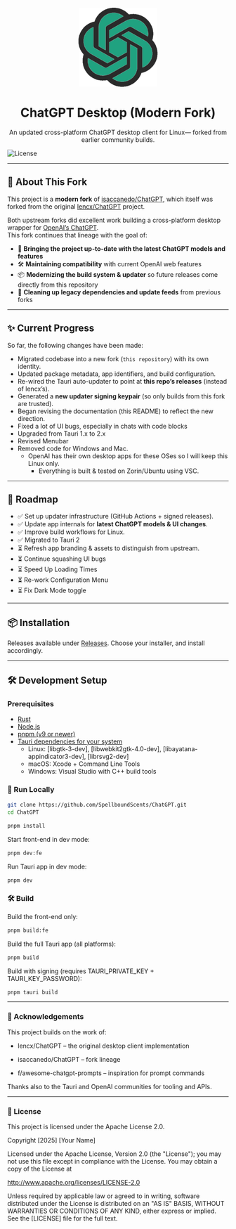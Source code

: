 <p align="center">
  <img width="180" src="./public/logo.png" alt="ChatGPT">
  <h1 align="center">ChatGPT Desktop (Modern Fork)</h1>
  <p align="center">An updated cross-platform ChatGPT desktop client for Linux— forked from earlier community builds.</p>
</p>

![License](https://img.shields.io/badge/License-Apache%202-green.svg)

---

## 📖 About This Fork

This project is a **modern fork** of [isaccanedo/ChatGPT](https://github.com/isaccanedo/ChatGPT), which itself was forked from the original [lencx/ChatGPT](https://github.com/lencx/ChatGPT) project.  

Both upstream forks did excellent work building a cross-platform desktop wrapper for [OpenAI’s ChatGPT](https://chat.openai.com).  
This fork continues that lineage with the goal of:

- 🔄 **Bringing the project up-to-date with the latest ChatGPT models and features**  
- 🛠 **Maintaining compatibility** with current OpenAI web features  
- 📦 **Modernizing the build system & updater** so future releases come directly from this repository  
- 🧹 **Cleaning up legacy dependencies and update feeds** from previous forks  

---

## ✨ Current Progress

So far, the following changes have been made:

- Migrated codebase into a new fork (`this repository`) with its own identity.  
- Updated package metadata, app identifiers, and build configuration.  
- Re-wired the Tauri auto-updater to point at **this repo’s releases** (instead of lencx’s).  
- Generated a **new updater signing keypair** (so only builds from this fork are trusted).  
- Began revising the documentation (this README) to reflect the new direction.
- Fixed a lot of UI bugs, especially in chats with code blocks
- Upgraded from Tauri 1.x to 2.x
- Revised Menubar
- Removed code for Windows and Mac. 
  - OpenAI has their own desktop apps for these OSes so I will keep this Linux only.
    - Everything is built & tested on Zorin/Ubuntu using VSC.

---

## 🚀 Roadmap

- ✅ Set up updater infrastructure (GitHub Actions + signed releases).  
- ✅ Update app internals for **latest ChatGPT models & UI changes**.  
- ✅ Improve build workflows for Linux.
- ✅ Migrated to Tauri 2
- ⏳ Refresh app branding & assets to distinguish from upstream.  
- ⏳ Continue squashing UI bugs
- ⏳ Speed Up Loading Times
- ⏳ Re-work Configuration Menu
- ⏳ Fix Dark Mode toggle

---

## 📦 Installation

Releases available under [Releases](https://github.com/SpellboundScents/ChatGPT/releases). Choose your installer, and install accordingly.

---

## 🛠 Development Setup

### Prerequisites
- [Rust](https://www.rust-lang.org/)  
- [Node.js](https://nodejs.org/)  
- [pnpm (v9 or newer)](https://pnpm.io/)
- [Tauri dependencies for your system](https://tauri.app/v1/guides/getting-started/prerequisites)
  - Linux: [libgtk-3-dev], [libwebkit2gtk-4.0-dev], [libayatana-appindicator3-dev], [librsvg2-dev]
  - macOS: Xcode + Command Line Tools
  - Windows: Visual Studio with C++ build tools

### 🚀 Run Locally
```bash
git clone https://github.com/SpellboundScents/ChatGPT.git
cd ChatGPT
```
```bash
pnpm install
```
Start front-end in dev mode:
```bash
pnpm dev:fe
```
Run Tauri app in dev mode:
```bash
pnpm dev
```

### 🛠️ Build

Build the front-end only:
```bash
pnpm build:fe
```
Build the full Tauri app (all platforms):
```bash
pnpm build
```
Build with signing (requires TAURI_PRIVATE_KEY + TAURI_KEY_PASSWORD):
```bash
pnpm tauri build
```

---


### 🙏 Acknowledgements

This project builds on the work of:

- lencx/ChatGPT – the original desktop client implementation

- isaccanedo/ChatGPT – fork lineage

- f/awesome-chatgpt-prompts – inspiration for prompt commands

Thanks also to the Tauri and OpenAI communities for tooling and APIs.

---

### 📜 License

This project is licensed under the Apache License 2.0.

Copyright [2025] [Your Name]

Licensed under the Apache License, Version 2.0 (the "License");
you may not use this file except in compliance with the License.
You may obtain a copy of the License at

   http://www.apache.org/licenses/LICENSE-2.0

   Unless required by applicable law or agreed to in writing, software distributed under the License is distributed on an "AS IS" BASIS, WITHOUT WARRANTIES OR CONDITIONS OF ANY KIND, either express or implied.
See the [LICENSE] file for the full text.

